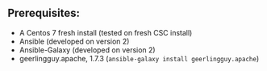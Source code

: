 ## Prerequisites:

 - A Centos 7 fresh install (tested on fresh CSC install)
 - Ansible (developed on version 2)
 - Ansible-Galaxy (developed on version 2)
  - geerlingguy.apache, 1.7.3 (`ansible-galaxy install geerlingguy.apache`)
